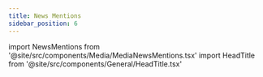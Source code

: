 ```yaml
---
title: News Mentions
sidebar_position: 6
---
```


import NewsMentions from '@site/src/components/Media/MediaNewsMentions.tsx'
import HeadTitle from '@site/src/components/General/HeadTitle.tsx'

<HeadTitle title="News Mentions - Media | Didier" />

<NewsMentions />